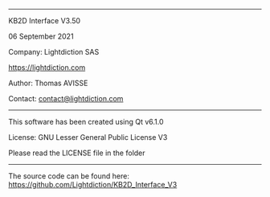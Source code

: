 **********************************
KB2D Interface V3.50

06 September 2021

Company: Lightdiction SAS

https://lightdiction.com

Author: Thomas AVISSE

Contact: contact@lightdiction.com

**********************************

This software has been created using Qt v6.1.0

License: GNU Lesser General Public License V3

Please read the LICENSE file in the folder

**********************************

The source code can be found here:
https://github.com/Lightdiction/KB2D_Interface_V3